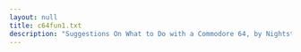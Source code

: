 ```yaml
---
layout: null
title: c64fun1.txt
description: "Suggestions On What to Do with a Commodore 64, by Nightstalker"
---
```

